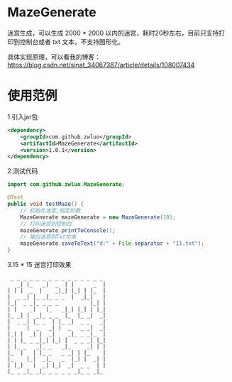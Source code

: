 # MazeGenerate
迷宫生成，可以生成 2000 * 2000 以内的迷宫，耗时20秒左右，目前只支持打印到控制台或者 txt 文本，不支持图形化。

具体实现原理，可以看我的博客：https://blog.csdn.net/sinat_34067387/article/details/108007434

# 使用范例
1.引入jar包
```xml
<dependency>
	<groupId>com.github.zwluo</groupId>
	<artifactId>MazeGenerate</artifactId>
	<version>1.0.1</version>
</dependency>
```
2.测试代码
```java
import com.github.zwluo.MazeGenerate;

@Test
public void testMaze() {
	// 初始化迷宫,指定阶数
	MazeGenerate mazeGenerate = new MazeGenerate(10);
	// 打印迷宫到控制台
	mazeGenerate.printToConsole();
	// 输出迷宫到Txt文本
	mazeGenerate.saveToText("d:" + File.separator + "11.txt");
}
```
3.15 * 15 迷宫打印效果
```
 _ _ _ _ _ _ _ _ _ _ _ _ _ _ _ 
   _| |_   _|  _  | |      _  |
| | |  _  |    _|_| |_| | |_  |
|  _ _| |_ _|_ _ _  |  _|_|   |
|_|  _ _|_ _ _ _          |_| |
| |    _|   |_   _|_| |_| | |_|
|_ _| |  _|_ _ _  |_  |_ _|  _|
|  _ _| |_ _  | |_ _|  _ _   _|
|     |  _   _| |  _   _ _|  _|
|_| |  _| |  _|    _|_ _ _|_  |
| | |_ _ _|_| |_| |  _ _ _| |_|
| |_ _   _|_ _   _|_     _| | |
|_  |   | |_ _   _ _| | |_    |
|_    |_|  _|_   _  |_| |  _| |
| |_|   |  _| |_|  _|  _ _  | |
|_ _ _|_ _|_ _ _ _ _ _|_ _ _|_ 

```
